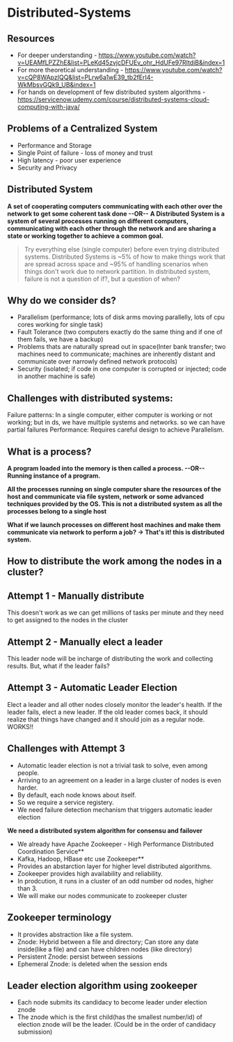 # Distributed-Systems
## Resources
* For deeper understanding - https://www.youtube.com/watch?v=UEAMfLPZZhE&list=PLeKd45zvjcDFUEv_ohr_HdUFe97RItdiB&index=1
* For more theoretical understanding - https://www.youtube.com/watch?v=cQP8WApzIQQ&list=PLrw6a1wE39_tb2fErI4-WkMbsvGQk9_UB&index=1
* For hands on development of few distributed system algorithms - https://servicenow.udemy.com/course/distributed-systems-cloud-computing-with-java/
  
## Problems of a Centralized System
* Performance and Storage
* Single Point of failure - loss of money and trust
* High latency - poor user experience
* Security and Privacy

## Distributed System
**A set of cooperating computers communicating with each other over the network to get some coherent task done --OR--**
**A Distributed System is a system of several processes running on different computers, communicating with each other through the network and are sharing a state or working together to achieve a common goal.**


> Try everything else (single computer) before even trying distributed systems. 
> Distributed Systems is ~5% of how to make things work that are spread across space and ~95% of handling scenarios when things don't work due to network partition.
> In distributed system, failure is not a question of if?, but a question of when?

## Why do we consider ds?
* Parallelism (performance; lots of disk arms moving parallelly, lots of cpu cores working for single task)
* Fault Tolerance (two computers exactly do the same thing and if one of them fails, we have a backup)
* Problems thats are naturally spread out in space(Inter bank transfer; two machines need to communicate; machines are inherently distant and communicate over narrowly defined network protocols)
* Security (isolated; if code in one computer is corrupted or injected; code in another machine is safe)

## Challenges with distributed systems:
Failure patterns: In a single computer, either computer is working or not working; but in ds, we have multiple systems and networks. so we can have partial failures
Performance: Requires careful design to achieve Parallelism.

## What is a process?
**A program loaded into the memory is then called a process. --OR-- Running instance of a program.**

**All the processes running on single computer share the resources of the host and communicate via file system, network or some advanced techniques provided by the OS. This is not
a distributed system as all the processes belong to a single host**

**What if we launch processes on different host machines and make them communicate via network to perform a job? -> That's it! this is distributed system.**


## How to distribute the work among the nodes in a cluster?
## Attempt 1 - Manually distribute 
This doesn't work as we can get millions of tasks per minute and they need to get assigned to the nodes in the cluster

## Attempt 2 - Manually elect a leader
This leader node will be incharge of distributing the work and collecting results.
But, what if the leader fails?

## Attempt 3 - Automatic Leader Election
Elect a leader and all other nodes closely monitor the leader's health.
If the leader fails, elect a new leader.
If the old leader comes back, it should realize that things have changed and it should join as a regular node.
WORKS!!

## Challenges with Attempt 3
* Automatic leader election is not a trivial task to solve, even among people.
* Arriving to an agreement on a leader in a large cluster of nodes is even harder.
* By default, each node knows about itself.
* So we require a service registery.
* We need failure detection mechanism that triggers automatic leader election

**We need a distributed system algorithm for consensu and failover**
* We already have Apache Zookeeper - High Performance Distributed Coordination Service**
* Kafka, Hadoop, HBase etc use Zookeeper**
* Provides an abstarction layer for higher level distributed algorithms.
* Zookeeper provides high availability and reliability.
* In prodcution, it runs in a cluster of an odd number od nodes, higher than 3.
* We will make our nodes communicate to zookeeper cluster

## Zookeeper terminology
* It provides abstraction like a file system.
* Znode: Hybrid between a file and directory; Can store any date inside(like a file) and can have children nodes (like directory)
* Persistent Znode: persist between sessions
* Ephemeral Znode: is deleted when the session ends

## Leader election algorithm using zookeeper
* Each node submits its candidacy to become leader under election znode
* The znode which is the first child(has the smallest number/id) of election znode will be the leader. (Could be in the order of candidacy submission)
  


  










  
